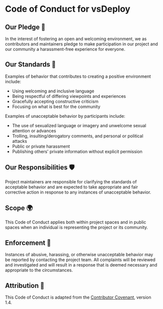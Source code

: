 # Code of Conduct for vsDeploy

## Our Pledge 🤝

In the interest of fostering an open and welcoming environment, we as contributors and maintainers pledge to make participation in our project and our community a harassment-free experience for everyone.

## Our Standards 🌈

Examples of behavior that contributes to creating a positive environment include:

- Using welcoming and inclusive language
- Being respectful of differing viewpoints and experiences
- Gracefully accepting constructive criticism
- Focusing on what is best for the community

Examples of unacceptable behavior by participants include:

- The use of sexualized language or imagery and unwelcome sexual attention or advances
- Trolling, insulting/derogatory comments, and personal or political attacks
- Public or private harassment
- Publishing others' private information without explicit permission

## Our Responsibilities 🛡️

Project maintainers are responsible for clarifying the standards of acceptable behavior and are expected to take appropriate and fair corrective action in response to any instances of unacceptable behavior.

## Scope 🌍

This Code of Conduct applies both within project spaces and in public spaces when an individual is representing the project or its community.

## Enforcement 🚨

Instances of abusive, harassing, or otherwise unacceptable behavior may be reported by contacting the project team. All complaints will be reviewed and investigated and will result in a response that is deemed necessary and appropriate to the circumstances.

## Attribution 📜

This Code of Conduct is adapted from the [Contributor Covenant](https://www.contributor-covenant.org/), version 1.4.
